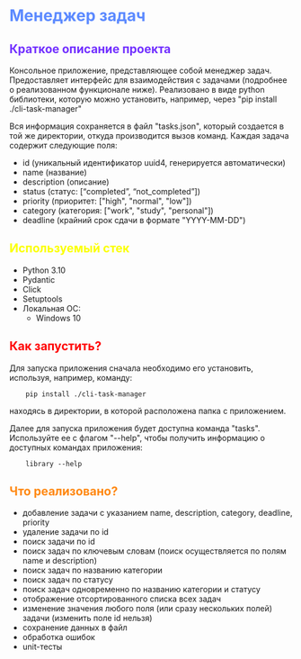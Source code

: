 # <span style="color: #5c8aff">Менеджер задач</span>

## <span style="color: #7230ff">Краткое описание проекта</span>
  Консольное приложение, представляющее собой менеджер задач. Предоставляет интерфейс для взаимодействия с задачами
(подробнее о реализованном функционале ниже). Реализовано в виде python библиотеки, которую можно установить,
например, через "pip install ./cli-task-manager"

Вся информация сохраняется в файл "tasks.json", который создается в той же директории, откуда производится вызов команд.
Каждая задача содержит следующие поля:
 - id (уникальный идентификатор uuid4, генерируется автоматически)
 - name (название)
 - description (описание)
 - status (статус: [“completed”, “not_completed”])
 - priority (приоритет: ["high", "normal", "low"])
 - category (категория: ["work", "study", "personal"])
 - deadline (крайний срок сдачи в формате "YYYY-MM-DD")


## <span style="color: #fbff00">Используемый стек</span>
- Python 3.10
- Pydantic
- Click
- Setuptools
- Локальная ОС:
    + Windows 10

## <span style="color: #f00">Как запустить?</span>
 Для запуска приложения сначала необходимо его установить, используя, например, команду:
```commandline
    pip install ./cli-task-manager
```
находясь в директории, в которой расположена папка с приложением.

Далее для запуска приложения будет доступна команда "tasks". Используйте ее с флагом "--help", чтобы получить
информацию о доступных командах приложения:
```commandline
    library --help
```
  
## <span style="color: #f81">Что реализовано?</span>
- добавление задачи с указанием name, description, category, deadline, priority
- удаление задачи по id
- поиск задачи по id
- поиск задач по ключевым словам (поиск осуществляется по полям name и description)
- поиск задач по названию категории
- поиск задач по статусу
- поиск задач одновременно по названию категории и статусу
- отображение отсортированного списка всех задач
- изменение значения любого поля (или сразу нескольких полей) задачи (изменить поле id нельзя)
- сохранение данных в файл
- обработка ошибок
- unit-тесты


